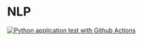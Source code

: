 # NLP

[![Python application test with Github Actions](https://github.com/DNavas17/NLP/actions/workflows/main.yml/badge.svg)](https://github.com/DNavas17/NLP/actions/workflows/main.yml)
